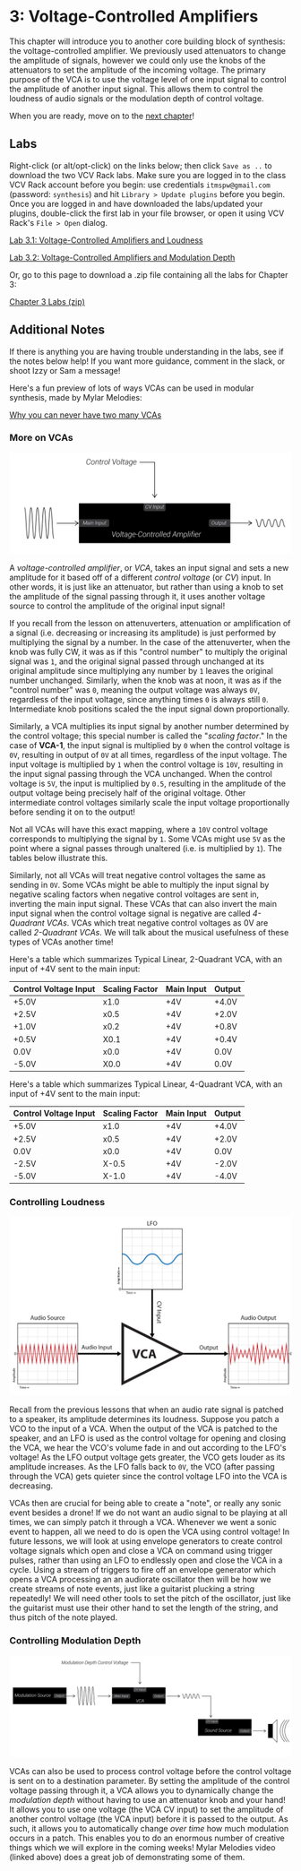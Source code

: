 # 3: Voltage-Controlled Amplifiers

This chapter will introduce you to another core building block of synthesis: the voltage-controlled amplifier.  We previously used attenuators to change the amplitude of signals, however we could only use the knobs of the attenuators to set the amplitude of the incoming voltage.  The primary purpose of the VCA is to use the voltage level of one input signal to control the amplitude of another input signal.  This allows them to control the loudness of audio signals or the modulation depth of control voltage.

When you are ready, move on to the [next chapter](../Chapter-04/chapter04.md)!

## Labs

Right-click (or alt/opt-click) on the links below; then click `Save as ..` to download the two VCV Rack labs.  Make sure you are logged in to the class VCV Rack account before you begin: use credentials `itmspw@gmail.com` (password: `synthesis`) and hit `Library > Update plugins` before you begin.  Once you are logged in and have downloaded the labs/updated your plugins, double-click the first lab in your file browser, or open it using VCV Rack's `File > Open` dialog.  

[Lab 3.1: Voltage-Controlled Amplifiers and Loudness](https://raw.githubusercontent.com/signal-flux/SFxPW-Intro-to-Modular-Synthesis/master/Chapter-03/patches/lab_3_1_annotated.vcv)

[Lab 3.2: Voltage-Controlled Amplifiers and Modulation Depth](https://raw.githubusercontent.com/signal-flux/SFxPW-Intro-to-Modular-Synthesis/master/Chapter-03/patches/lab_3_2_annotated.vcv)

Or, go to this page to download a .zip file containing all the labs for Chapter 3:

[Chapter 3 Labs (zip)](./patches/ch03_vcv_labs.zip)

## Additional Notes

If there is anything you are having trouble understanding in the labs, see if the notes below help! If you want more guidance, comment in the slack, or shoot Izzy or Sam a message!

Here's a fun preview of lots of ways VCAs can be used in modular synthesis, made by Mylar Melodies: 

[Why you can never have two many VCAs](https://www.youtube.com/watch?v=JKqcQxLjno0)

### More on VCAs

![VCA Block Diagram](./images/vca-block.png)

A *voltage-controlled amplifier*, or *VCA*, takes an input signal and sets a new amplitude for it based off of a different *control voltage* (or *CV*) input. In other words, it is just like an attenuator, but rather than using a knob to set the amplitude of the signal passing through it, it uses another voltage source to control the amplitude of the original input signal!  

If you recall from the lesson on attenuverters, attenuation or amplification of a signal (i.e. decreasing or increasing its amplitude) is just performed by multiplying the signal by a number.  In the case of the attenuverter, when the knob was fully CW, it was as if this "control number" to multiply the original signal was `1`, and the original signal passed through unchanged at its original amplitude since multiplying any number by `1` leaves the original number unchanged.  Similarly, when the knob was at noon, it was as if the "control number" was `0`, meaning the output voltage was always `0V`, regardless of the input voltage, since anything times `0` is always still `0`.  Intermediate knob positions scaled the the input signal down proportionally.  

Similarly, a VCA multiplies its input signal by another number determined by the control voltage; this special number is called the "*scaling factor*."  In the case of **VCA-1**, the input signal is multiplied by `0` when the control voltage is `0V`, resulting in output of `0V` at all times, regardless of the input voltage.  The input voltage is multiplied by `1` when the control voltage is `10V`, resulting in the input signal passing through the VCA unchanged.  When the control voltage is `5V`, the input is multiplied by `0.5`, resulting in the amplitude of the output voltage being precisely half of the original voltage.  Other intermediate control voltages similarly scale the input voltage proportionally before sending it on to the output!  

Not all VCAs will have this exact mapping, where a `10V` control voltage corresponds to multiplying the signal by `1`.  Some VCAs might use `5V` as the point where a signal passes through unaltered (i.e. is multiplied by `1`).  The tables below illustrate this.

Similarly, not all VCAs will treat negative control voltages the same as sending in `0V`.  Some VCAs might be able to multiply the input signal by negative scaling factors when negative control voltages are sent in, inverting the main input signal.  These VCAs that can also invert the main input signal when the control voltage signal is negative are called *4-Quadrant VCAs*. VCAs which treat negative control voltages as 0V are called *2-Quadrant VCAs*.  We will talk about the musical usefulness of these types of VCAs another time!

Here's a table which summarizes Typical Linear, 2-Quadrant VCA, with an input of +4V sent to the main input:

| Control Voltage Input | Scaling Factor | Main Input | Output |
| --------------------- | -------------- | ---------- | ------ |
| +5.0V                 | x1.0           | +4V        | +4.0V  |
| +2.5V                 | x0.5           | +4V        | +2.0V  |
| +1.0V                 | x0.2           | +4V        | +0.8V  |
| +0.5V                 | X0.1           | +4V        | +0.4V  |
| 0.0V                  | x0.0           | +4V        | 0.0V   |
| -5.0V                 | X0.0           | +4V        | 0.0V   |

Here's a table which summarizes Typical Linear, 4-Quadrant VCA, with an input of +4V sent to the main input:

| Control Voltage Input | Scaling Factor | Main Input | Output |
| --------------------- | -------------- | ---------- | ------ |
| +5.0V                 | x1.0           | +4V        | +4.0V  |
| +2.5V                 | x0.5           | +4V        | +2.0V  |
| 0.0V                  | x0.0           | +4V        | 0.0V   |
| -2.5V                 | X-0.5          | +4V        | -2.0V  |
| -5.0V                 | X-1.0          | +4V        | -4.0V  |



### Controlling Loudness

![VCA controlled by LFO](./images/vca-diagram-tremolo.jpg)

Recall from the previous lessons that when an audio rate signal is patched to a speaker, its amplitude determines its loudness.  Suppose you patch a VCO to the input of a VCA.  When the output of the VCA is patched to the speaker, and an LFO is used as the control voltage for opening and closing the VCA, we hear the VCO's volume fade in and out according to the LFO's voltage!  As the LFO output voltage gets greater, the VCO gets louder as its amplitude increases.  As the LFO falls back to `0V`, the VCO (after passing through the VCA) gets quieter since the control voltage LFO into the VCA is decreasing.  

VCAs then are crucial for being able to create a "note", or really any sonic event besides a drone!  If we do not want an audio signal to be playing at all times, we can simply patch it through a VCA.  Whenever we went a sonic event to happen, all we need to do is open the VCA using control voltage!   In future lessons, we will look at using envelope generators to create control voltage signals which open and close a VCA on command using trigger pulses, rather than using an LFO to endlessly open and close the VCA in a cycle.  Using a stream of triggers to fire off an envelope generator which opens a VCA processing an an audiorate oscillator then will be how we create streams of note events, just like a guitarist plucking a string repeatedly!  We will need other tools to set the pitch of the oscillator, just like the guitarist must use their other hand to set the length of the string, and thus pitch of the note played.

### Controlling Modulation Depth

![Modulation Depth VCAs](./images/mod-depth.png)

VCAs can also be used to process control voltage before the control voltage is sent on to a destination parameter.  By setting the amplitude of the control voltage passing through it, a VCA allows you to dynamically change the *modulation depth* without having to use an attenuator knob and your hand!  It allows you to use one voltage (the VCA CV input) to set the amplitude of another control voltage (the VCA input) before it is passed to the output.  As such, it allows you to automatically change *over time* how much modulation occurs in a patch.  This enables you to do an enormous number of creative things which we will explore in the coming weeks!  Mylar Melodies video (linked above) does a great job of demonstrating some of them.  

